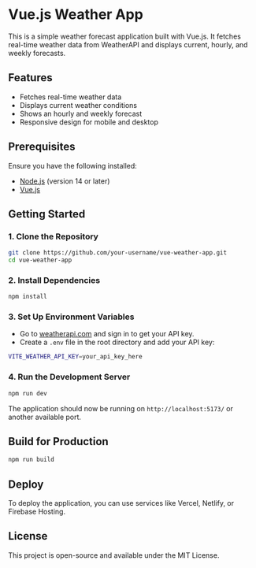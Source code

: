 # Vue.js Weather App

This is a simple weather forecast application built with Vue.js. It fetches real-time weather data from WeatherAPI and displays current, hourly, and weekly forecasts.

## Features
- Fetches real-time weather data
- Displays current weather conditions
- Shows an hourly and weekly forecast
- Responsive design for mobile and desktop

## Prerequisites
Ensure you have the following installed:
- [Node.js](https://nodejs.org/) (version 14 or later)
- [Vue.js](https://vuejs.org/)

## Getting Started

### 1. Clone the Repository
```sh
git clone https://github.com/your-username/vue-weather-app.git
cd vue-weather-app
```

### 2. Install Dependencies
```sh
npm install
```

### 3. Set Up Environment Variables
- Go to [weatherapi.com](https://weatherapi.com/) and sign in to get your API key.
- Create a `.env` file in the root directory and add your API key:

```sh
VITE_WEATHER_API_KEY=your_api_key_here
```

### 4. Run the Development Server
```sh
npm run dev
```

The application should now be running on `http://localhost:5173/` or another available port.

## Build for Production
```sh
npm run build
```

## Deploy
To deploy the application, you can use services like Vercel, Netlify, or Firebase Hosting.

## License
This project is open-source and available under the MIT License.

